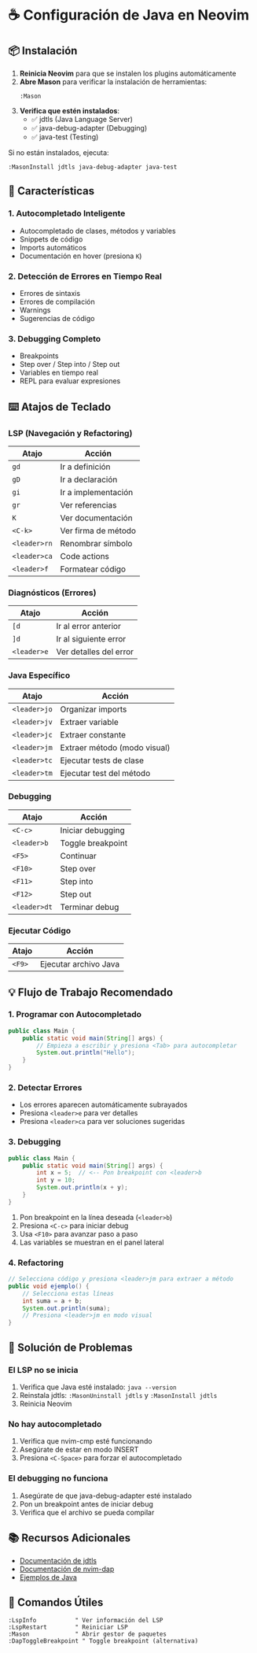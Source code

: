 # ☕ Configuración de Java en Neovim

## 📦 Instalación

1. **Reinicia Neovim** para que se instalen los plugins automáticamente
2. **Abre Mason** para verificar la instalación de herramientas:
   ```vim
   :Mason
   ```
3. **Verifica que estén instalados**:
   - ✅ jdtls (Java Language Server)
   - ✅ java-debug-adapter (Debugging)
   - ✅ java-test (Testing)

Si no están instalados, ejecuta:
```vim
:MasonInstall jdtls java-debug-adapter java-test
```

## 🚀 Características

### 1. **Autocompletado Inteligente**
- Autocompletado de clases, métodos y variables
- Snippets de código
- Imports automáticos
- Documentación en hover (presiona `K`)

### 2. **Detección de Errores en Tiempo Real**
- Errores de sintaxis
- Errores de compilación
- Warnings
- Sugerencias de código

### 3. **Debugging Completo**
- Breakpoints
- Step over / Step into / Step out
- Variables en tiempo real
- REPL para evaluar expresiones

## ⌨️ Atajos de Teclado

### LSP (Navegación y Refactoring)
| Atajo | Acción |
|-------|--------|
| `gd` | Ir a definición |
| `gD` | Ir a declaración |
| `gi` | Ir a implementación |
| `gr` | Ver referencias |
| `K` | Ver documentación |
| `<C-k>` | Ver firma de método |
| `<leader>rn` | Renombrar símbolo |
| `<leader>ca` | Code actions |
| `<leader>f` | Formatear código |

### Diagnósticos (Errores)
| Atajo | Acción |
|-------|--------|
| `[d` | Ir al error anterior |
| `]d` | Ir al siguiente error |
| `<leader>e` | Ver detalles del error |

### Java Específico
| Atajo | Acción |
|-------|--------|
| `<leader>jo` | Organizar imports |
| `<leader>jv` | Extraer variable |
| `<leader>jc` | Extraer constante |
| `<leader>jm` | Extraer método (modo visual) |
| `<leader>tc` | Ejecutar tests de clase |
| `<leader>tm` | Ejecutar test del método |

### Debugging
| Atajo | Acción |
|-------|--------|
| `<C-c>` | Iniciar debugging |
| `<leader>b` | Toggle breakpoint |
| `<F5>` | Continuar |
| `<F10>` | Step over |
| `<F11>` | Step into |
| `<F12>` | Step out |
| `<leader>dt` | Terminar debug |

### Ejecutar Código
| Atajo | Acción |
|-------|--------|
| `<F9>` | Ejecutar archivo Java |

## 💡 Flujo de Trabajo Recomendado

### 1. **Programar con Autocompletado**
```java
public class Main {
    public static void main(String[] args) {
        // Empieza a escribir y presiona <Tab> para autocompletar
        System.out.println("Hello");
    }
}
```

### 2. **Detectar Errores**
- Los errores aparecen automáticamente subrayados
- Presiona `<leader>e` para ver detalles
- Presiona `<leader>ca` para ver soluciones sugeridas

### 3. **Debugging**
```java
public class Main {
    public static void main(String[] args) {
        int x = 5;  // <-- Pon breakpoint con <leader>b
        int y = 10;
        System.out.println(x + y);
    }
}
```

1. Pon breakpoint en la línea deseada (`<leader>b`)
2. Presiona `<C-c>` para iniciar debug
3. Usa `<F10>` para avanzar paso a paso
4. Las variables se muestran en el panel lateral

### 4. **Refactoring**
```java
// Selecciona código y presiona <leader>jm para extraer a método
public void ejemplo() {
    // Selecciona estas líneas
    int suma = a + b;
    System.out.println(suma);
    // Presiona <leader>jm en modo visual
}
```

## 🔧 Solución de Problemas

### El LSP no se inicia
1. Verifica que Java esté instalado: `java --version`
2. Reinstala jdtls: `:MasonUninstall jdtls` y `:MasonInstall jdtls`
3. Reinicia Neovim

### No hay autocompletado
1. Verifica que nvim-cmp esté funcionando
2. Asegúrate de estar en modo INSERT
3. Presiona `<C-Space>` para forzar el autocompletado

### El debugging no funciona
1. Asegúrate de que java-debug-adapter esté instalado
2. Pon un breakpoint antes de iniciar debug
3. Verifica que el archivo se pueda compilar

## 📚 Recursos Adicionales

- [Documentación de jdtls](https://github.com/mfussenegger/nvim-jdtls)
- [Documentación de nvim-dap](https://github.com/mfussenegger/nvim-dap)
- [Ejemplos de Java](https://docs.oracle.com/javase/tutorial/)

## 🎯 Comandos Útiles

```vim
:LspInfo           " Ver información del LSP
:LspRestart        " Reiniciar LSP
:Mason             " Abrir gestor de paquetes
:DapToggleBreakpoint " Toggle breakpoint (alternativa)
```
